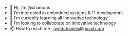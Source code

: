 - 👋 Hi, I’m @chamous
- 👀 I’m interested in embedded systems & IT developemnt
- 🌱 I’m currently learning all innovative technology
- 💞️ I’m looking to collaborate on innovative technology
- 📫 How to reach me : ayedchames@gmail.com

<!---
chamous/chamous is a ✨ special ✨ repository because its `README.md` (this file) appears on your GitHub profile.
You can click the Preview link to take a look at your changes.
--->
